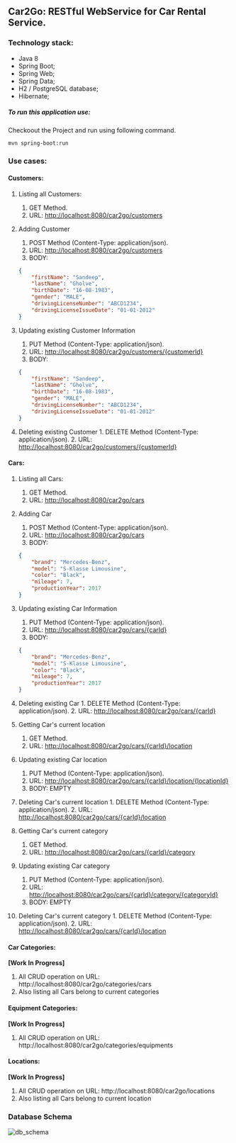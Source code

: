 ## Car2Go: RESTful WebService for Car Rental Service.


### Technology stack:

* Java 8
* Spring Boot;
* Spring Web;
* Spring Data;
* H2 / PostgreSQL database;
* Hibernate;

##### To run this application use:
Checkoout the Project and run using following command.

```bash
mvn spring-boot:run
```
### Use cases: 

#### Customers:
1. Listing all Customers: 
    1. GET Method.
    2. URL: [http://localhost:8080/car2go/customers](http://localhost:8080/car2go/customers)

2. Adding Customer
    1. POST Method (Content-Type: application/json).
    2. URL: [http://localhost:8080/car2go/customers](http://localhost:8080/car2go/customers)
    3. BODY:
    ```json
    {
        "firstName": "Sandeep",
        "lastName": "Gholve",
        "birthDate": "16-08-1983",
        "gender": "MALE",
        "drivingLicenseNumber": "ABCD1234",
        "drivingLicenseIssueDate": "01-01-2012"
    }
    ```
3. Updating existing Customer Information
    1. PUT Method (Content-Type: application/json).
    2. URL: [http://localhost:8080/car2go/customers/{customerId}](http://localhost:8080/car2go/customers/{customerId})
    3. BODY:
    ```json
    {
        "firstName": "Sandeep",
        "lastName": "Gholve",
        "birthDate": "16-08-1983",
        "gender": "MALE",
        "drivingLicenseNumber": "ABCD1234",
        "drivingLicenseIssueDate": "01-01-2012"
    }
    ```

4. Deleting existing Customer
       1. DELETE Method (Content-Type: application/json).
       2. URL: [http://localhost:8080/car2go/customers/{customerId}](http://localhost:8080/car2go/customers/{customerId})

#### Cars:
1. Listing all Cars: 
    1. GET Method.
    2. URL: [http://localhost:8080/car2go/cars](http://localhost:8080/car2go/cars)

2. Adding Car
    1. POST Method (Content-Type: application/json).
    2. URL: [http://localhost:8080/car2go/cars](http://localhost:8080/car2go/cars)
    3. BODY:
    ```json
    {
        "brand": "Mercedes-Benz",
        "model": "S-Klasse Limousine",
        "color": "Black",
        "mileage": 7,
        "productionYear": 2017
    }
    ```
3. Updating existing Car Information
    1. PUT Method (Content-Type: application/json).
    2. URL: [http://localhost:8080/car2go/cars/{carId}](http://localhost:8080/car2go/cars/{carId})
    3. BODY:
    ```json
    {
        "brand": "Mercedes-Benz",
        "model": "S-Klasse Limousine",
        "color": "Black",
        "mileage": 7,
        "productionYear": 2017
    }
    ```

4. Deleting existing Car
       1. DELETE Method (Content-Type: application/json).
       2. URL: [http://localhost:8080/car2go/cars/{carId}](http://localhost:8080/car2go/cars/{carId})

5. Getting Car's current location
    1. GET Method.
    2. URL: [http://localhost:8080/car2go/cars/{carId}/location](http://localhost:8080/car2go/cars/{carId}/location)

6. Updating existing Car location
    1. PUT Method (Content-Type: application/json).
    2. URL: [http://localhost:8080/car2go/cars/{carId}/location/{locationId}](http://localhost:8080/car2go/cars/{carId}/location/{locationId})
    3. BODY: EMPTY

7. Deleting Car's current location
       1. DELETE Method (Content-Type: application/json).
       2. URL: [http://localhost:8080/car2go/cars/{carId}/location](http://localhost:8080/car2go/cars/{carId}/location)

8. Getting Car's current category
    1. GET Method.
    2. URL: [http://localhost:8080/car2go/cars/{carId}/category](http://localhost:8080/car2go/cars/{carId}/category)

9. Updating existing Car category
    1. PUT Method (Content-Type: application/json).
    2. URL: [http://localhost:8080/car2go/cars/{carId}/category/{categoryId}](http://localhost:8080/car2go/cars/{carId}/category/{categoryId})
    3. BODY: EMPTY

7. Deleting Car's current category
       1. DELETE Method (Content-Type: application/json).
       2. URL: [http://localhost:8080/car2go/cars/{carId}/location](http://localhost:8080/car2go/cars/{carId}/category)

#### Car Categories:
**[Work In Progress]**
1. All CRUD operation on URL: http://localhost:8080/car2go/categories/cars
2. Also listing all Cars belong to current categories

#### Equipment Categories:
**[Work In Progress]**
1. All CRUD operation on URL: http://localhost:8080/car2go/categories/equipments

#### Locations:
**[Work In Progress]**
1. All CRUD operation on URL: http://localhost:8080/car2go/locations
2. Also listing all Cars belong to current location

### Database Schema
![db_schema](https://user-images.githubusercontent.com/9638593/44314192-fcf54100-a415-11e8-8d56-3b3f49eab62e.png)

